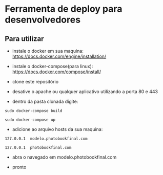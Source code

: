 # Ferramenta de deploy para desenvolvedores

## Para utilizar ##

- instale o docker em sua maquina:
https://docs.docker.com/engine/installation/

- instale o docker-compose(para linux):
https://docs.docker.com/compose/install/

- clone este repositório
- desative o apache ou qualquer aplicativo utilizando a porta 80 e 443
- dentro da pasta clonada digite:

`sudo docker-compose build`

`sudo docker-compose up`

- adicione ao arquivo hosts da sua maquina:

`127.0.0.1  modelo.photobookfinal.com`

`127.0.0.1  photobookfinal.com`

- abra o navegado em modelo.photobookfinal.com

- pronto
